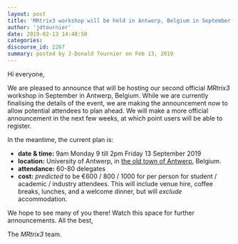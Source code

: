 ```yaml
---
layout: post
title: 'MRtrix3 workshop will be held in Antwerp, Belgium in September 2019!'
author: 'jdtournier'
date: 2019-02-13 14:48:50
categories:
discourse_id: 2267
summary: posted by J-Donald Tournier on Feb 13, 2019
---
```

Hi everyone,

We are pleased to announce that will be hosting our second official _MRtrix3_ workshop in September in Antwerp, Belgium. While we are currently finalising the details of the event, we are making the announcement now to allow potential attendees to plan ahead. We will make a more official announcement in the next few weeks, at which point users will be able to register.

In the meantime, the current plan is:

- **date & time:**  9am Monday 9 till 2pm Friday 13 September 2019 
- **location:**  University of Antwerp, in [the old town of Antwerp](https://goo.gl/maps/xAqLtzLoGMw), Belgium.
- **attendance:**  60-80 delegates
- **cost:**  _predicted_ to be €600 / 800 / 1000 for per person for student / academic / industry attendees. This will include venue hire, coffee breaks, lunches, and a welcome dinner, but will _exclude_ accommodation.

We hope to see many of you there! Watch this space for further announcements. All the best,

The  *MRtrix3*  team.
            